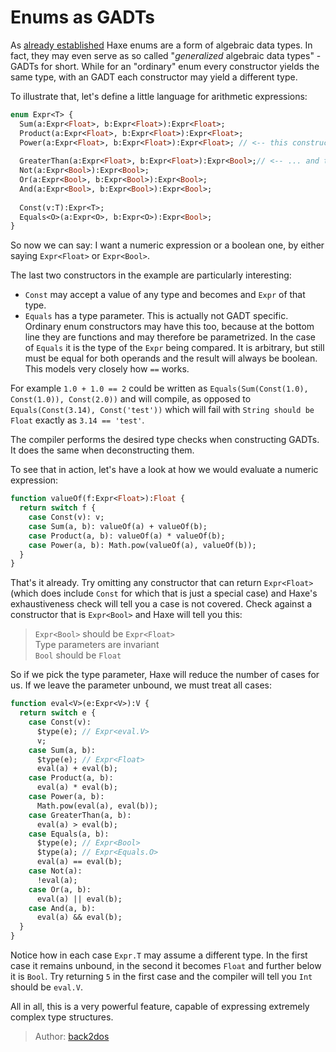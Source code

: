 [tags]: / "enum,pattern-matching,functional-programming"

# Enums as GADTs

As [already established](http://code.haxe.org/category/beginner/enum-adt.html) Haxe enums are a form of algebraic data types. In fact, they may even serve as so called "*generalized* algebraic data types" - GADTs for short. While for an "ordinary" enum every constructor yields the same type, with an GADT each constructor may yield a different type. 

To illustrate that, let's define a little language for arithmetic expressions:

```haxe
enum Expr<T> {
  Sum(a:Expr<Float>, b:Expr<Float>):Expr<Float>; 
  Product(a:Expr<Float>, b:Expr<Float>):Expr<Float>;
  Power(a:Expr<Float>, b:Expr<Float>):Expr<Float>; // <-- this constructor returns an Expr<Float> ...
  
  GreaterThan(a:Expr<Float>, b:Expr<Float>):Expr<Bool>;// <-- ... and this one an Expr<Bool>
  Not(a:Expr<Bool>):Expr<Bool>;
  Or(a:Expr<Bool>, b:Expr<Bool>):Expr<Bool>;
  And(a:Expr<Bool>, b:Expr<Bool>):Expr<Bool>;
  
  Const(v:T):Expr<T>;
  Equals<O>(a:Expr<O>, b:Expr<O>):Expr<Bool>;
}
```

So now we can say: I want a numeric expression or a boolean one, by either saying `Expr<Float>` or `Expr<Bool>`.

The last two constructors in the example are particularly interesting:

- `Const` may accept a value of any type and becomes and `Expr` of that type. 
- `Equals` has a type parameter. This is actually not GADT specific. Ordinary enum constructors may have this too, because at the bottom line they are functions and may therefore be parametrized. In the case of `Equals` it is the type of the `Expr` being compared. It is arbitrary, but still must be equal for both operands and the result will always be boolean. This models very closely how `==` works.

For example `1.0 + 1.0 == 2` could be written as `Equals(Sum(Const(1.0), Const(1.0)), Const(2.0))` and will compile, as opposed to `Equals(Const(3.14), Const('test'))` which will fail with `String should be Float` exactly as `3.14 == 'test'`. 

The compiler performs the desired type checks when constructing GADTs. It does the same when deconstructing them. 

To see that in action, let's have a look at how we would evaluate a numeric expression:

```haxe
function valueOf(f:Expr<Float>):Float {
  return switch f {
    case Const(v): v;
    case Sum(a, b): valueOf(a) + valueOf(b);
    case Product(a, b): valueOf(a) * valueOf(b);
    case Power(a, b): Math.pow(valueOf(a), valueOf(b));
  }
}
```

That's it already. Try omitting any constructor that can return `Expr<Float>` (which does include `Const` for which that is just a special case) and Haxe's exhaustiveness check will tell you a case is not covered. Check against a constructor that is `Expr<Bool>` and Haxe will tell you this:
  
> `Expr<Bool>` should be `Expr<Float>`  
> Type parameters are invariant  
> `Bool` should be `Float`  

So if we pick the type parameter, Haxe will reduce the number of cases for us. If we leave the parameter unbound, we must treat all cases:
  
```haxe
function eval<V>(e:Expr<V>):V {
  return switch e {
    case Const(v): 
      $type(e); // Expr<eval.V>
      v;
    case Sum(a, b): 
      $type(e); // Expr<Float>
      eval(a) + eval(b);
    case Product(a, b): 
      eval(a) * eval(b);
    case Power(a, b): 
      Math.pow(eval(a), eval(b));
    case GreaterThan(a, b): 
      eval(a) > eval(b);
    case Equals(a, b): 
      $type(e); // Expr<Bool>
      $type(a); // Expr<Equals.O>
      eval(a) == eval(b);
    case Not(a): 
      !eval(a);
    case Or(a, b): 
      eval(a) || eval(b);
    case And(a, b): 
      eval(a) && eval(b);
  }
}
```

Notice how in each case `Expr.T` may assume a different type. In the first case it remains unbound, in the second it becomes `Float` and further below it is `Bool`. Try returning `5` in the first case and the compiler will tell you `Int` should be `eval.V`.

All in all, this is a very powerful feature, capable of expressing extremely complex type structures.

> Author: [back2dos](https://github.com/back2dos)
